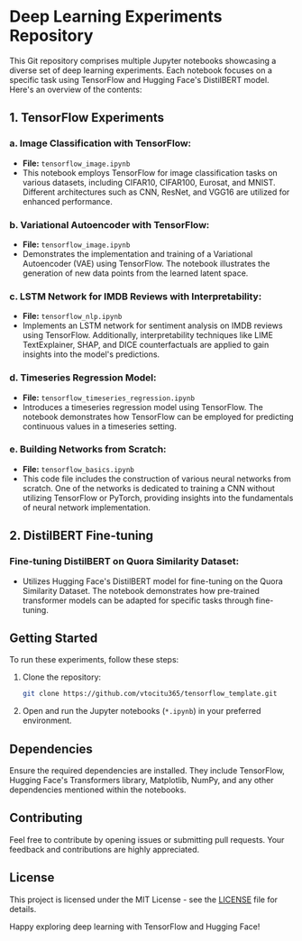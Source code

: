 # Deep Learning Experiments Repository

This Git repository comprises multiple Jupyter notebooks showcasing a diverse set of deep learning experiments. Each notebook focuses on a specific task using TensorFlow and Hugging Face's DistilBERT model. Here's an overview of the contents:

## 1. TensorFlow Experiments

### a. **Image Classification with TensorFlow:**
   - **File:** `tensorflow_image.ipynb`
   - This notebook employs TensorFlow for image classification tasks on various datasets, including CIFAR10, CIFAR100, Eurosat, and MNIST. Different architectures such as CNN, ResNet, and VGG16 are utilized for enhanced performance.

### b. **Variational Autoencoder with TensorFlow:**
   - **File:** `tensorflow_image.ipynb`
   - Demonstrates the implementation and training of a Variational Autoencoder (VAE) using TensorFlow. The notebook illustrates the generation of new data points from the learned latent space.

### c. **LSTM Network for IMDB Reviews with Interpretability:**
   - **File:** `tensorflow_nlp.ipynb`
   - Implements an LSTM network for sentiment analysis on IMDB reviews using TensorFlow. Additionally, interpretability techniques like LIME TextExplainer, SHAP, and DICE counterfactuals are applied to gain insights into the model's predictions.

### d. **Timeseries Regression Model:**
   - **File:** `tensorflow_timeseries_regression.ipynb`
   - Introduces a timeseries regression model using TensorFlow. The notebook demonstrates how TensorFlow can be employed for predicting continuous values in a timeseries setting.

### e. **Building Networks from Scratch:**
   - **File:** `tensorflow_basics.ipynb`
   - This code file includes the construction of various neural networks from scratch. One of the networks is dedicated to training a CNN without utilizing TensorFlow or PyTorch, providing insights into the fundamentals of neural network implementation.

## 2. DistilBERT Fine-tuning

### **Fine-tuning DistilBERT on Quora Similarity Dataset:**
   - Utilizes Hugging Face's DistilBERT model for fine-tuning on the Quora Similarity Dataset. The notebook demonstrates how pre-trained transformer models can be adapted for specific tasks through fine-tuning.

## Getting Started

To run these experiments, follow these steps:

1. Clone the repository:

   ```bash
   git clone https://github.com/vtocitu365/tensorflow_template.git
   ```

2. Open and run the Jupyter notebooks (`*.ipynb`) in your preferred environment.

## Dependencies

Ensure the required dependencies are installed. They include TensorFlow, Hugging Face's Transformers library, Matplotlib, NumPy, and any other dependencies mentioned within the notebooks.

## Contributing

Feel free to contribute by opening issues or submitting pull requests. Your feedback and contributions are highly appreciated.

## License

This project is licensed under the MIT License - see the [LICENSE](LICENSE) file for details.

Happy exploring deep learning with TensorFlow and Hugging Face!
